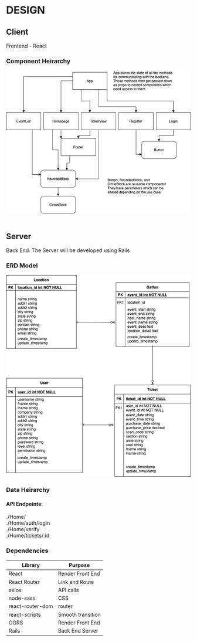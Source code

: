 # DESIGN

## Client

Frontend - React
</br>

### Component Heirarchy

![Components](./assets/SheHacks-hackathon-componentschart.png)
</br></br>

## Server

Back End: The Server will be developed using Rails

### ERD Model

![ERD Model](./assets/hackathon.png)

### Data Heirarchy

#### API Endpoints:

./Home/
</br>
./Home/auth/login
</br>
./Home/verify
</br>
./Home/tickets/:id


### Dependencies

| Library          | Purpose           |
| -----------------| ----------------- |
| React            | Render Front End  |
| React Router     | Link and Route    |
| axios            | API calls         |
| node-sass        | CSS               |
| react-router-dom | router            |
| react-scripts    | Smooth transition |
| CORS             | Render Front End  |
| Rails            | Back End Server   |